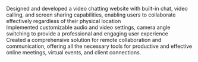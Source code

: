 Designed and developed a video chatting website with built-in chat, video calling, and screen sharing capabilities,
enabling users to collaborate effectively regardless of their physical location
<br/>Implemented customizable audio and video settings, camera angle switching to provide a professional and engaging
user experience
<br/>Created a comprehensive solution for remote collaboration and communication, offering all the necessary tools for
productive and effective online meetings, virtual events, and client connections.
